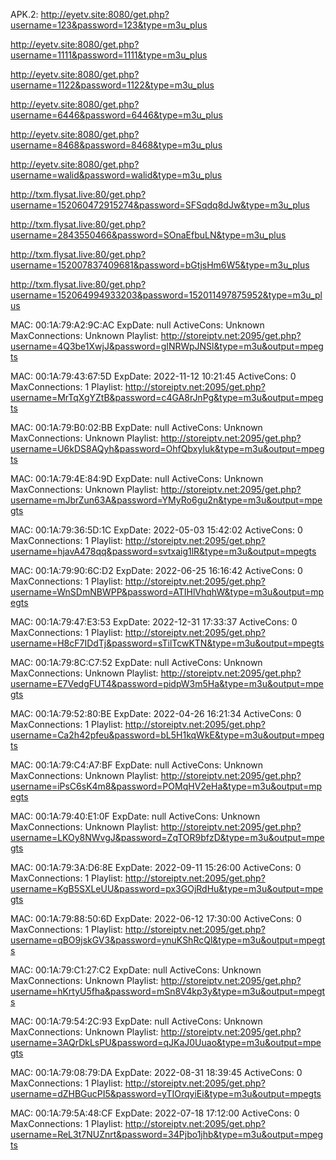 APK.2:
http://eyetv.site:8080/get.php?username=123&password=123&type=m3u_plus

http://eyetv.site:8080/get.php?username=1111&password=1111&type=m3u_plus

http://eyetv.site:8080/get.php?username=1122&password=1122&type=m3u_plus

http://eyetv.site:8080/get.php?username=6446&password=6446&type=m3u_plus

http://eyetv.site:8080/get.php?username=8468&password=8468&type=m3u_plus

http://eyetv.site:8080/get.php?username=walid&password=walid&type=m3u_plus

http://txm.flysat.live:80/get.php?username=152060472915274&password=SFSqdq8dJw&type=m3u_plus

http://txm.flysat.live:80/get.php?username=2843550466&password=SOnaEfbuLN&type=m3u_plus

http://txm.flysat.live:80/get.php?username=152007837409681&password=bGtjsHm6W5&type=m3u_plus

http://txm.flysat.live:80/get.php?username=152064994933203&password=152011497875952&type=m3u_plus

MAC: 00:1A:79:A2:9C:AC
ExpDate: null
ActiveCons: Unknown
MaxConnections: Unknown
Playlist: http://storeiptv.net:2095/get.php?username=4Q3be1XwjJ&password=gINRWpJNSl&type=m3u&output=mpegts

MAC: 00:1A:79:43:67:5D
ExpDate: 2022-11-12 10:21:45
ActiveCons: 0
MaxConnections: 1
Playlist: http://storeiptv.net:2095/get.php?username=MrTqXgYZtB&password=c4GA8rJnPg&type=m3u&output=mpegts

MAC: 00:1A:79:B0:02:BB
ExpDate: null
ActiveCons: Unknown
MaxConnections: Unknown
Playlist: http://storeiptv.net:2095/get.php?username=U6kDS8AQyh&password=OhfQbxyIuk&type=m3u&output=mpegts

MAC: 00:1A:79:4E:84:9D
ExpDate: null
ActiveCons: Unknown
MaxConnections: Unknown
Playlist: http://storeiptv.net:2095/get.php?username=mJbrZun63A&password=YMyRo6gu2n&type=m3u&output=mpegts

MAC: 00:1A:79:36:5D:1C
ExpDate: 2022-05-03 15:42:02
ActiveCons: 0
MaxConnections: 1
Playlist: http://storeiptv.net:2095/get.php?username=hjavA478qq&password=svtxaig1lR&type=m3u&output=mpegts

MAC: 00:1A:79:90:6C:D2
ExpDate: 2022-06-25 16:16:42
ActiveCons: 0
MaxConnections: 1
Playlist: http://storeiptv.net:2095/get.php?username=WnSDmNBWPP&password=ATIHlVhqhW&type=m3u&output=mpegts

MAC: 00:1A:79:47:E3:53
ExpDate: 2022-12-31 17:33:37
ActiveCons: 0
MaxConnections: 1
Playlist: http://storeiptv.net:2095/get.php?username=H8cF7IDdTj&password=sTilTcwKTN&type=m3u&output=mpegts

MAC: 00:1A:79:8C:C7:52
ExpDate: null
ActiveCons: Unknown
MaxConnections: Unknown
Playlist: http://storeiptv.net:2095/get.php?username=E7VedgFUT4&password=pidpW3m5Ha&type=m3u&output=mpegts

MAC: 00:1A:79:52:80:BE
ExpDate: 2022-04-26 16:21:34
ActiveCons: 0
MaxConnections: 1
Playlist: http://storeiptv.net:2095/get.php?username=Ca2h42pfeu&password=bL5H1kqWkE&type=m3u&output=mpegts

MAC: 00:1A:79:C4:A7:BF
ExpDate: null
ActiveCons: Unknown
MaxConnections: Unknown
Playlist: http://storeiptv.net:2095/get.php?username=iPsC6sK4m8&password=POMqHV2eHa&type=m3u&output=mpegts

MAC: 00:1A:79:40:E1:0F
ExpDate: null
ActiveCons: Unknown
MaxConnections: Unknown
Playlist: http://storeiptv.net:2095/get.php?username=LKOy8NWvgJ&password=ZqTOR9bfzD&type=m3u&output=mpegts

MAC: 00:1A:79:3A:D6:8E
ExpDate: 2022-09-11 15:26:00
ActiveCons: 0
MaxConnections: 1
Playlist: http://storeiptv.net:2095/get.php?username=KgB5SXLeUU&password=px3GOjRdHu&type=m3u&output=mpegts

MAC: 00:1A:79:88:50:6D
ExpDate: 2022-06-12 17:30:00
ActiveCons: 0
MaxConnections: 1
Playlist: http://storeiptv.net:2095/get.php?username=qBO9jskGV3&password=ynuKShRcQl&type=m3u&output=mpegts

MAC: 00:1A:79:C1:27:C2
ExpDate: null
ActiveCons: Unknown
MaxConnections: Unknown
Playlist: http://storeiptv.net:2095/get.php?username=hKrtyU5fha&password=mSn8V4kp3y&type=m3u&output=mpegts

MAC: 00:1A:79:54:2C:93
ExpDate: null
ActiveCons: Unknown
MaxConnections: Unknown
Playlist: http://storeiptv.net:2095/get.php?username=3AQrDkLsPU&password=qJKaJ0Uuao&type=m3u&output=mpegts

MAC: 00:1A:79:08:79:DA
ExpDate: 2022-08-31 18:39:45
ActiveCons: 0
MaxConnections: 1
Playlist: http://storeiptv.net:2095/get.php?username=dZHBGucPI5&password=yTIOrqyiEi&type=m3u&output=mpegts

MAC: 00:1A:79:5A:48:CF
ExpDate: 2022-07-18 17:12:00
ActiveCons: 0
MaxConnections: 1
Playlist: http://storeiptv.net:2095/get.php?username=ReL3t7NUZnrt&password=34Pjbo1jhb&type=m3u&output=mpegts
